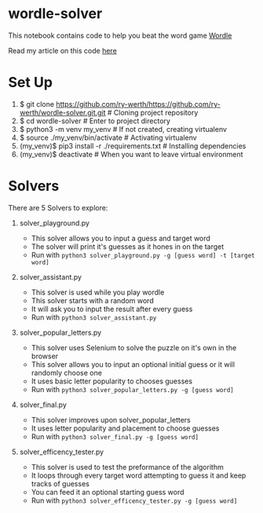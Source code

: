 # wordle-solver
This notebook contains code to help you beat the word game [Wordle](https://www.powerlanguage.co.uk/wordle/)

Read my article on this code [here](https://medium.com/p/298d05b7685/edit)

# Set Up
1. $ git clone https://github.com/ry-werth/https://github.com/ry-werth/wordle-solver.git.git  # Cloning project repository
2. $ cd wordle-solver # Enter to project directory
3. $ python3 -m venv my_venv # If not created, creating virtualenv
4. $ source ./my_venv/bin/activate # Activating virtualenv
5. (my_venv)$ pip3 install -r ./requirements.txt # Installing dependencies
6. (my_venv)$ deactivate # When you want to leave virtual environment

# Solvers
There are 5 Solvers to explore:

1. solver_playground.py
   - This solver allows you to input a guess and target word
   - The solver will print it's guesses as it hones in on the target
   - Run with `python3 solver_playground.py -g [guess word] -t [target word]`

2. solver_assistant.py
   - This solver is used while you play wordle
   - This solver starts with a random word
   - It will ask you to input the result after every guess
   - Run with `python3 solver_assistant.py`

3. solver_popular_letters.py
   - This solver uses Selenium to solve the puzzle on it's own in the browser
   - This solver allows you to input an optional initial guess or it will randomly choose one
   - It uses basic letter popularity to chooses guesses
   - Run with `python3 solver_popular_letters.py -g [guess word]`

4. solver_final.py
   - This solver improves upon solver_popular_letters
   - It uses letter popularity and placement to choose guesses
   - Run with `python3 solver_final.py -g [guess word]`

5. solver_efficency_tester.py
   - This solver is used to test the preformance of the algorithm
   - It loops through every target word attempting to guess it and keep tracks of guesses
   - You can feed it an optional starting guess word
   - Run with `python3 solver_efficency_tester.py -g [guess word]`




